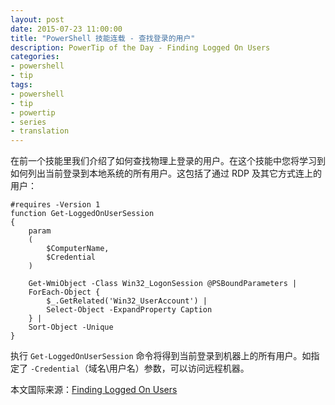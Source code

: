 ```yaml
---
layout: post
date: 2015-07-23 11:00:00
title: "PowerShell 技能连载 - 查找登录的用户"
description: PowerTip of the Day - Finding Logged On Users
categories:
- powershell
- tip
tags:
- powershell
- tip
- powertip
- series
- translation
---
```

在前一个技能里我们介绍了如何查找物理上登录的用户。在这个技能中您将学习到如何列出当前登录到本地系统的所有用户。这包括了通过 RDP 及其它方式连上的用户：

    #requires -Version 1
    function Get-LoggedOnUserSession
    {
        param
        (
            $ComputerName,
            $Credential
        )
    
        Get-WmiObject -Class Win32_LogonSession @PSBoundParameters |
        ForEach-Object {
            $_.GetRelated('Win32_UserAccount') |
            Select-Object -ExpandProperty Caption
        } |
        Sort-Object -Unique
    }

执行 `Get-LoggedOnUserSession` 命令将得到当前登录到机器上的所有用户。如指定了 `-Credential`（域名\\用户名）参数，可以访问远程机器。

<!--more-->
本文国际来源：[Finding Logged On Users](http://community.idera.com/powershell/powertips/b/tips/posts/finding-logged-on-users)
